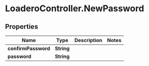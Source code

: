 # LoaderoController.NewPassword

## Properties
Name | Type | Description | Notes
------------ | ------------- | ------------- | -------------
**confirmPassword** | **String** |  | 
**password** | **String** |  | 
